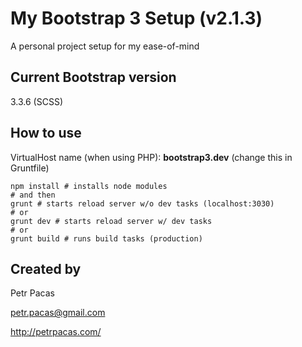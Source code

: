 # My Bootstrap 3 Setup (v2.1.3) #

A personal project setup for my ease-of-mind

## Current Bootstrap version ##

3.3.6 (SCSS)

## How to use ##

VirtualHost name (when using PHP): **bootstrap3.dev** (change this in Gruntfile)

```
npm install # installs node modules
# and then
grunt # starts reload server w/o dev tasks (localhost:3030)
# or
grunt dev # starts reload server w/ dev tasks
# or
grunt build # runs build tasks (production)
```

## Created by ##

Petr Pacas

[petr.pacas@gmail.com](mailto:petr.pacas@gmail.com)

http://petrpacas.com/
